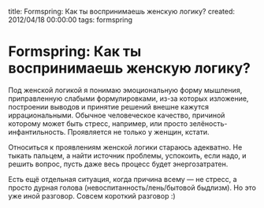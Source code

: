 title: Formspring: Как ты воспринимаешь женскую логику?
created: 2012/04/18 00:00:00
tags: formspring

# Formspring: Как ты воспринимаешь женскую логику?

Под женской логикой я понимаю эмоциональную форму мышления, приправленную слабыми формулировками, из-за которых изложение, построении выводов и принятие решений внешне кажутся иррациональными. Обычное человеческое качество, причиной которому может быть стресс, например, или просто зелёность-инфантильность. Проявляется не только у женщин, кстати.

Относиться к проявлениям женской логики стараюсь адекватно. Не тыкать пальцем, а найти источник проблемы, успокоить, если надо, и решить вопрос, пусть даже весь процесс будет энергозатратен.

Есть ещё отдельная ситуация, когда причина всему — не стресс, а просто дурная голова (невоспитанность/лень/бытовой быдлизм). Но это уже иной разговор. Совсем короткий разговор :)